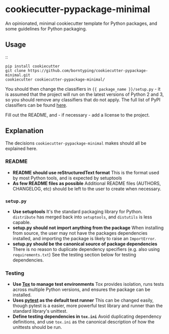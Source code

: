 cookiecutter-pypackage-minimal
==============================

An opinionated, minimal cookiecutter template for Python packages, and some guidelines for Python packaging.

Usage
-----

::
    
    pip install cookiecutter
    git clone https://github.com/borntyping/cookiecutter-pypackage-minimal.git
    cookiecutter cookiecutter-pypackage-minimal/

You should then change the classifiers in `{{ package_name }}/setup.py` - it is assumed that the project will run on the latest versions of Python 2 and 3, so you should remove any classifiers that do not apply. The full list of PyPI classifiers can be found [here](https://pypi.python.org/pypi?:action=list_classifiers).

Fill out the README, and - if necessary - add a license to the project.

Explanation
-----------

The decisions `cookiecutter-pypackage-minimal` makes should all be explained here.

### README

* **README should use reStructuredText format**
  This is the format used by most Python tools, and is expected by setuptools
* **As few README files as possible**
  Additional README files (AUTHORS, CHANGELOG, etc) should be left to the user to create when necessary.

### `setup.py`

* **Use setuptools**
  It's the standard packaging library for Python. `distribute` has merged back into `setuptools`, and `distutils` is less capable.
* **setup.py should not import anything from the package**
  When installing from source, the user may not have the packages dependencies installed, and importing the package is likely to raise an `ImportError`.
* **setup.py should be the canonical source of package dependencies**
  There is no reason to duplicate dependency specifiers (e.g. also using `requirements.txt`)
  See the testing section below for testing dependencies.

### Testing

* **Use [Tox](http://testrun.org/tox/latest/) to manage test environments**
  Tox provides isolation, runs tests across multiple Python versions, and ensures the package can be installed.
* **Uses [pytest](http://pytest.org/latest/) as the default test runner**
  This can be changed easily, though pytest is a easier, more powerful test library and runner than the standard library's unittest.
* **Define testing dependencies in `tox.ini`**
  Avoid duplicating dependency definitions, and use `tox.ini` as the canonical description of how the unittests should be run.
